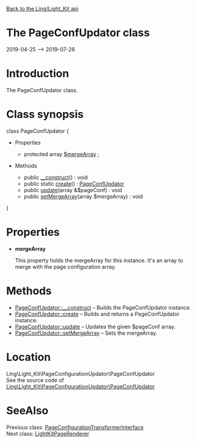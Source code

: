 [Back to the Ling/Light_Kit api](https://github.com/lingtalfi/Light_Kit/blob/master/doc/api/Ling/Light_Kit.md)



The PageConfUpdator class
================
2019-04-25 --> 2019-07-26






Introduction
============

The PageConfUpdator class.



Class synopsis
==============


class <span class="pl-k">PageConfUpdator</span>  {

- Properties
    - protected array [$mergeArray](#property-mergeArray) ;

- Methods
    - public [__construct](https://github.com/lingtalfi/Light_Kit/blob/master/doc/api/Ling/Light_Kit/PageConfigurationUpdator/PageConfUpdator/__construct.md)() : void
    - public static [create](https://github.com/lingtalfi/Light_Kit/blob/master/doc/api/Ling/Light_Kit/PageConfigurationUpdator/PageConfUpdator/create.md)() : [PageConfUpdator](https://github.com/lingtalfi/Light_Kit/blob/master/doc/api/Ling/Light_Kit/PageConfigurationUpdator/PageConfUpdator.md)
    - public [update](https://github.com/lingtalfi/Light_Kit/blob/master/doc/api/Ling/Light_Kit/PageConfigurationUpdator/PageConfUpdator/update.md)(array &$pageConf) : void
    - public [setMergeArray](https://github.com/lingtalfi/Light_Kit/blob/master/doc/api/Ling/Light_Kit/PageConfigurationUpdator/PageConfUpdator/setMergeArray.md)(array $mergeArray) : void

}




Properties
=============

- <span id="property-mergeArray"><b>mergeArray</b></span>

    This property holds the mergeArray for this instance.
    It's an array to merge with the page configuration array.
    
    



Methods
==============

- [PageConfUpdator::__construct](https://github.com/lingtalfi/Light_Kit/blob/master/doc/api/Ling/Light_Kit/PageConfigurationUpdator/PageConfUpdator/__construct.md) &ndash; Builds the PageConfUpdator instance.
- [PageConfUpdator::create](https://github.com/lingtalfi/Light_Kit/blob/master/doc/api/Ling/Light_Kit/PageConfigurationUpdator/PageConfUpdator/create.md) &ndash; Builds and returns a PageConfUpdator instance.
- [PageConfUpdator::update](https://github.com/lingtalfi/Light_Kit/blob/master/doc/api/Ling/Light_Kit/PageConfigurationUpdator/PageConfUpdator/update.md) &ndash; Updates the given $pageConf array.
- [PageConfUpdator::setMergeArray](https://github.com/lingtalfi/Light_Kit/blob/master/doc/api/Ling/Light_Kit/PageConfigurationUpdator/PageConfUpdator/setMergeArray.md) &ndash; Sets the mergeArray.





Location
=============
Ling\Light_Kit\PageConfigurationUpdator\PageConfUpdator<br>
See the source code of [Ling\Light_Kit\PageConfigurationUpdator\PageConfUpdator](https://github.com/lingtalfi/Light_Kit/blob/master/PageConfigurationUpdator/PageConfUpdator.php)



SeeAlso
==============
Previous class: [PageConfigurationTransformerInterface](https://github.com/lingtalfi/Light_Kit/blob/master/doc/api/Ling/Light_Kit/PageConfigurationTransformer/PageConfigurationTransformerInterface.md)<br>Next class: [LightKitPageRenderer](https://github.com/lingtalfi/Light_Kit/blob/master/doc/api/Ling/Light_Kit/PageRenderer/LightKitPageRenderer.md)<br>
